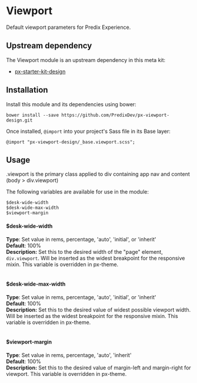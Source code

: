 # Viewport

Default viewport parameters for Predix Experience.


## Upstream dependency

The Viewport module is an upstream dependency in this meta kit:

* [px-starter-kit-design](https://github.com/PredixDev/px-starter-kit-design)

## Installation

Install this module and its dependencies using bower:

    bower install --save https://github.com/PredixDev/px-viewport-design.git

Once installed, `@import` into your project's Sass file in its Base layer:

    @import "px-viewport-design/_base.viewport.scss";

## Usage

.viewport is the primary class applied to div containing app nav and content (body > div.viewport)

The following variables are available for use in the module:

    $desk-wide-width
    $desk-wide-max-width
    $viewport-margin


#### $desk-wide-width

**Type**: Set value in rems, percentage, 'auto', 'initial', or 'inherit'
<br/>
**Default**: 100%
<br/>
**Description:** Set this to the desired width of the "page" element, `div.viewport`.
Will be inserted as the widest breakpoint for the responsive mixin.
This variable is overridden in px-theme.
<br/><br/>


#### $desk-wide-max-width

**Type**: Set value in rems, percentage, 'auto', 'initial', or 'inherit'
<br/>
**Default**: 100%
<br/>
**Description:** Set this to the desired value of widest possible viewport width.
Will be inserted as the widest breakpoint for the responsive mixin.
This variable is overridden in px-theme.
<br/><br/>


#### $viewport-margin

**Type**: Set value in rems, percentage, 'auto', 'inherit'
<br/>
**Default**: 100%
<br/>
**Description:** Set this to the desired value of margin-left and margin-right for viewport.
This variable is overridden in px-theme.
<br/><br/>
